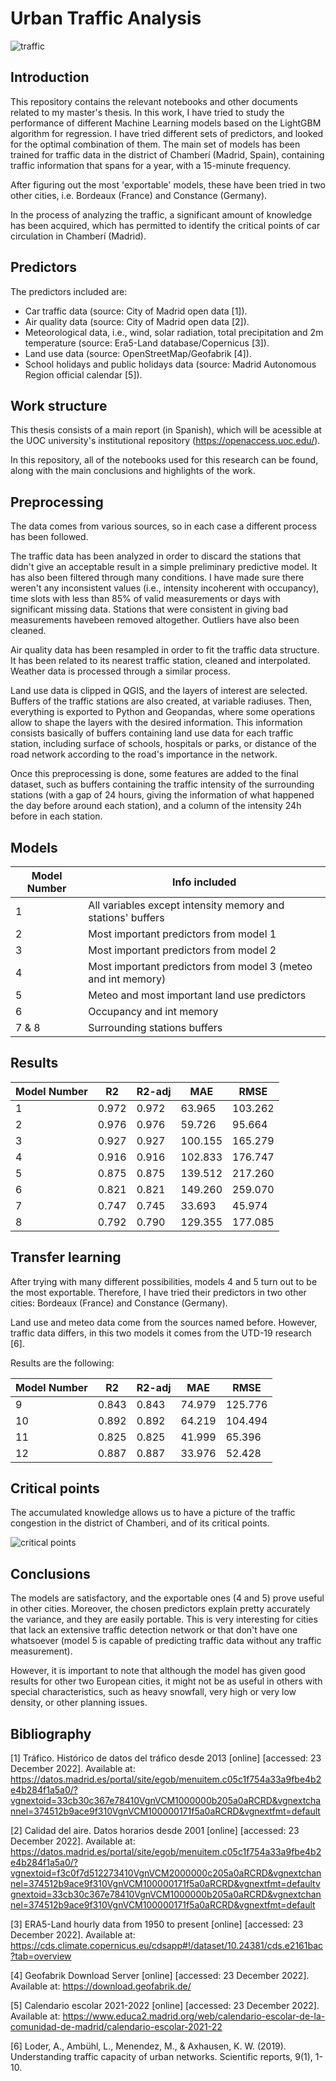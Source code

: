 # Urban Traffic Analysis
![traffic](https://user-images.githubusercontent.com/81832365/209413874-e5e466a8-ebf5-41d8-b53b-2cb86e049338.jpg)

## Introduction

This repository contains the relevant notebooks and other documents related to my master's thesis. In this work, I have tried to study the performance of different Machine Learning models based on the LightGBM algorithm for regression. I have tried different sets of predictors, and looked for the optimal combination of them. The main set of models has been trained for traffic data in the district of Chamberí (Madrid, Spain), containing traffic information that spans for a year, with a 15-minute frequency. 

After figuring out the most 'exportable' models, these have been tried in two other cities, i.e. Bordeaux (France) and Constance (Germany).

In the process of analyzing the traffic, a significant amount of knowledge has been acquired, which has permitted to identify the critical points of car circulation in Chamberí (Madrid).

## Predictors

The predictors included are:

* Car traffic data (source: City of Madrid open data [1]).
* Air quality data (source: City of Madrid open data [2]).
* Meteorological data, i.e., wind, solar radiation, total precipitation and 2m temperature (source: Era5-Land database/Copernicus [3]).
* Land use data (source: OpenStreetMap/Geofabrik [4]).
* School holidays and public holidays data (source: Madrid Autonomous Region official calendar [5]). 

## Work structure

This thesis consists of a main report (in Spanish), which will be acessible at the UOC university's institutional repository (https://openaccess.uoc.edu/).

In this repository, all of the notebooks used for this research can be found, along with the main conclusions and highlights of the work.

## Preprocessing

The data comes from various sources, so in each case a different process has been followed.

The traffic data has been analyzed in order to discard the stations that didn't give an acceptable result in a simple preliminary predictive model. It has also been filtered through many conditions. I have made sure there weren't any inconsistent values (i.e., intensity incoherent with occupancy), time slots with less than 85% of valid measurements or days with significant missing data. Stations that were consistent in giving bad measurements havebeen removed altogether. Outliers have also been cleaned.

Air quality data has been resampled in order to fit the traffic data structure. It has been related to its nearest traffic station, cleaned and interpolated. Weather data is processed through a similar process.

Land use data is clipped in QGIS, and the layers of interest are selected. Buffers of the traffic stations are also created, at variable radiuses. Then, everything is exported to Python and Geopandas, where some operations allow to shape the layers with the desired information. This information consists basically of buffers containing land use data for each traffic station, including surface of schools, hospitals or parks, or distance of the road network according to the road's importance in the network.

Once this preprocessing is done, some features are added to the final dataset, such as buffers containing the traffic intensity of the surrounding stations (with a gap of 24 hours, giving the information of what happened the day before around each station), and a column of the intensity 24h before in each station.

## Models

| Model Number  | Info included                                                |
| ------------- | ------------------------------------------------------------ |
| 1             | All variables except intensity memory and stations' buffers  |
| 2             | Most important predictors from model 1                       | 
| 3             | Most important predictors from model 2                       |
| 4             | Most important predictors from model 3 (meteo and int memory)| 
| 5             | Meteo and most important land use predictors                 |
| 6             | Occupancy and int memory                                     | 
| 7 & 8         | Surrounding stations buffers                                 |

## Results


| Model Number  | R2    | R2-adj | MAE     | RMSE    | 
| ------------- | ----- | ------ | ------- | ------- |
| 1             | 0.972 | 0.972  | 63.965  | 103.262 |
| 2             | 0.976 | 0.976  | 59.726  | 95.664  |
| 3             | 0.927 | 0.927  | 100.155 | 165.279 |
| 4             | 0.916 | 0.916  | 102.833 | 176.747 |
| 5             | 0.875 | 0.875  | 139.512 | 217.260 |
| 6             | 0.821 | 0.821  | 149.260 | 259.070 |
| 7             | 0.747 | 0.745  | 33.693  | 45.974  |
| 8             | 0.792 | 0.790  | 129.355 | 177.085 |

## Transfer learning

After trying with many different possibilities, models 4 and 5 turn out to be the most exportable. Therefore, I have tried their predictors in two other cities: Bordeaux (France) and Constance (Germany).

Land use and meteo data come from the sources named before. However, traffic data differs, in this two models it comes from the UTD-19 research [6].

Results are the following:

| Model Number  | R2    | R2-adj | MAE     | RMSE    | 
| ------------- | ----- | ------ | ------- | ------- |
| 9             | 0.843 | 0.843  | 74.979  | 125.776 |
| 10            | 0.892 | 0.892  | 64.219  | 104.494 |
| 11            | 0.825 | 0.825  | 41.999  | 65.396  |
| 12            | 0.887 | 0.887  | 33.976  | 52.428  |

## Critical points

The accumulated knowledge allows us to have a picture of the traffic congestion in the district of Chamberi, and of its critical points.

![critical points](https://user-images.githubusercontent.com/81832365/209414045-68579f36-363a-4c2a-a876-b9483da81cbf.jpg)

## Conclusions

The models are satisfactory, and the exportable ones (4 and 5) prove useful in other cities. Moreover, the chosen predictors explain pretty accurately the variance, and they are easily portable. This is very interesting for cities that lack an extensive traffic detection network or that don't have one whatsoever (model 5 is capable of predicting traffic data without any traffic measurement).

However, it is important to note that although the model has given good results for other two European cities, it might not be as useful in others with special characteristics, such as heavy snowfall, very high or very low density, or other planning issues.

## Bibliography 

[1] Tráfico. Histórico de datos del tráfico desde 2013 [online] [accessed: 23 December 2022]. Available at: https://datos.madrid.es/portal/site/egob/menuitem.c05c1f754a33a9fbe4b2e4b284f1a5a0/?vgnextoid=33cb30c367e78410VgnVCM1000000b205a0aRCRD&vgnextchannel=374512b9ace9f310VgnVCM100000171f5a0aRCRD&vgnextfmt=default

[2] Calidad del aire. Datos horarios desde 2001 [online] [accessed: 23 December 2022]. Available at: https://datos.madrid.es/portal/site/egob/menuitem.c05c1f754a33a9fbe4b2e4b284f1a5a0/?vgnextoid=f3c0f7d512273410VgnVCM2000000c205a0aRCRD&vgnextchannel=374512b9ace9f310VgnVCM100000171f5a0aRCRD&vgnextfmt=defaultvgnextoid=33cb30c367e78410VgnVCM1000000b205a0aRCRD&vgnextchannel=374512b9ace9f310VgnVCM100000171f5a0aRCRD&vgnextfmt=default

[3] ERA5-Land hourly data from 1950 to present [online] [accessed: 23 December 2022]. Available at: https://cds.climate.copernicus.eu/cdsapp#!/dataset/10.24381/cds.e2161bac?tab=overview

[4] Geofabrik Download Server [online] [accessed: 23 December 2022]. Available at: https://download.geofabrik.de/

[5] Calendario escolar 2021-2022 [online] [accessed: 23 December 2022]. Available at: https://www.educa2.madrid.org/web/calendario-escolar-de-la-comunidad-de-madrid/calendario-escolar-2021-22

[6] Loder, A., Ambühl, L., Menendez, M., & Axhausen, K. W. (2019). Understanding traffic capacity of urban networks. Scientific reports, 9(1), 1-10.
